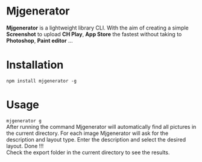 # Mjgenerator
**Mjgenerator** is a lightweight library CLI.
With the aim of creating a simple **Screenshot** to upload **CH Play**, **App Store** the fastest without taking to **Photoshop**, **Paint editor** ...
# Installation
``` npm install mjgenerator -g ```
# Usage
```mjgenerator g``` \
After running the command Mjgenerator will automatically find all pictures in the current directory. For each image Mjgenerator will ask for the description and layout type. Enter the description and select the desired layout. Done !!! \
Check the export folder in the current directory to see the results.